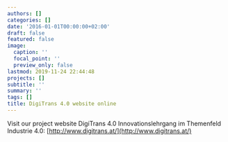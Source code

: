 ```yaml
---
authors: []
categories: []
date: '2016-01-01T00:00:00+02:00'
draft: false
featured: false
image:
  caption: ''
  focal_point: ''
  preview_only: false
lastmod: 2019-11-24 22:44:48
projects: []
subtitle: ''
summary: ''
tags: []
title: DigiTrans 4.0 website online
---
```


Visit our project website DigiTrans 4.0 Innovationslehrgang im Themenfeld Industrie 4.0: 
[http://www.digitrans.at/](http://www.digitrans.at/)
